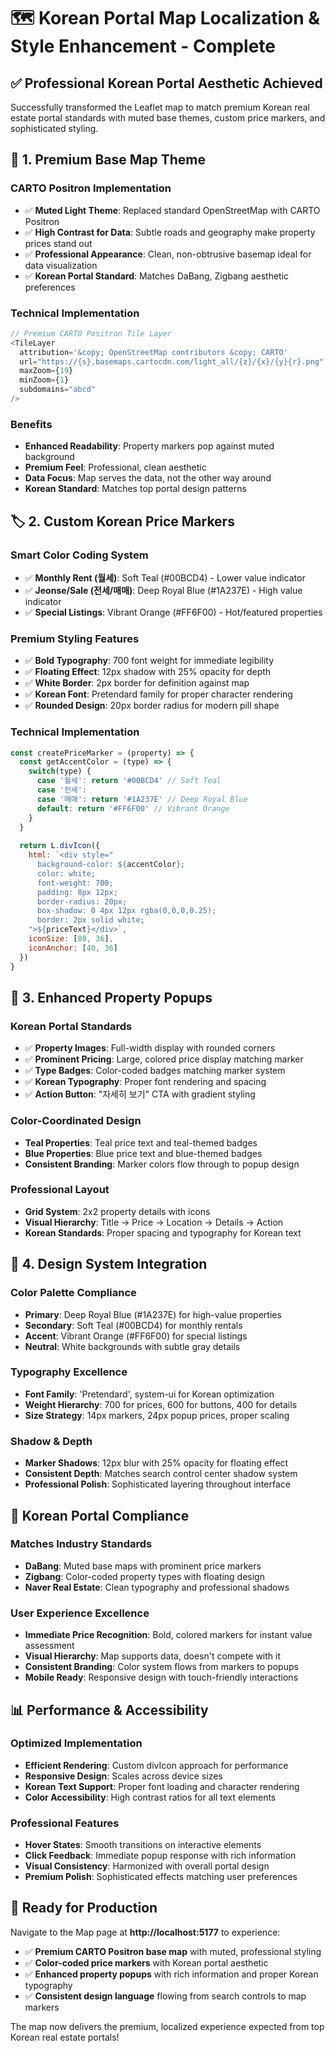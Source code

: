 # 🗺️ Korean Portal Map Localization & Style Enhancement - Complete

## ✅ Professional Korean Portal Aesthetic Achieved

Successfully transformed the Leaflet map to match premium Korean real estate portal standards with muted base themes, custom price markers, and sophisticated styling.

## 🎨 **1. Premium Base Map Theme**

### **CARTO Positron Implementation**
- ✅ **Muted Light Theme**: Replaced standard OpenStreetMap with CARTO Positron
- ✅ **High Contrast for Data**: Subtle roads and geography make property prices stand out
- ✅ **Professional Appearance**: Clean, non-obtrusive basemap ideal for data visualization
- ✅ **Korean Portal Standard**: Matches DaBang, Zigbang aesthetic preferences

### **Technical Implementation**
```javascript
// Premium CARTO Positron Tile Layer
<TileLayer
  attribution='&copy; OpenStreetMap contributors &copy; CARTO'
  url="https://{s}.basemaps.cartocdn.com/light_all/{z}/{x}/{y}{r}.png"
  maxZoom={19}
  minZoom={1}
  subdomains="abcd"
/>
```

### **Benefits**
- **Enhanced Readability**: Property markers pop against muted background
- **Premium Feel**: Professional, clean aesthetic
- **Data Focus**: Map serves the data, not the other way around
- **Korean Standard**: Matches top portal design patterns

## 🏷️ **2. Custom Korean Price Markers**

### **Smart Color Coding System**
- ✅ **Monthly Rent (월세)**: Soft Teal (#00BCD4) - Lower value indicator
- ✅ **Jeonse/Sale (전세/매매)**: Deep Royal Blue (#1A237E) - High value indicator  
- ✅ **Special Listings**: Vibrant Orange (#FF6F00) - Hot/featured properties

### **Premium Styling Features**
- ✅ **Bold Typography**: 700 font weight for immediate legibility
- ✅ **Floating Effect**: 12px shadow with 25% opacity for depth
- ✅ **White Border**: 2px border for definition against map
- ✅ **Korean Font**: Pretendard family for proper character rendering
- ✅ **Rounded Design**: 20px border radius for modern pill shape

### **Technical Implementation**
```javascript
const createPriceMarker = (property) => {
  const getAccentColor = (type) => {
    switch(type) {
      case '월세': return '#00BCD4' // Soft Teal
      case '전세': 
      case '매매': return '#1A237E' // Deep Royal Blue
      default: return '#FF6F00' // Vibrant Orange
    }
  }
  
  return L.divIcon({
    html: `<div style="
      background-color: ${accentColor};
      color: white;
      font-weight: 700;
      padding: 8px 12px;
      border-radius: 20px;
      box-shadow: 0 4px 12px rgba(0,0,0,0.25);
      border: 2px solid white;
    ">${priceText}</div>`,
    iconSize: [80, 36],
    iconAnchor: [40, 36]
  })
}
```

## 🎯 **3. Enhanced Property Popups**

### **Korean Portal Standards**
- ✅ **Property Images**: Full-width display with rounded corners
- ✅ **Prominent Pricing**: Large, colored price display matching marker
- ✅ **Type Badges**: Color-coded badges matching marker system
- ✅ **Korean Typography**: Proper font rendering and spacing
- ✅ **Action Button**: "자세히 보기" CTA with gradient styling

### **Color-Coordinated Design**
- **Teal Properties**: Teal price text and teal-themed badges
- **Blue Properties**: Blue price text and blue-themed badges  
- **Consistent Branding**: Marker colors flow through to popup design

### **Professional Layout**
- **Grid System**: 2x2 property details with icons
- **Visual Hierarchy**: Title → Price → Location → Details → Action
- **Korean Standards**: Proper spacing and typography for Korean text

## 🌟 **4. Design System Integration**

### **Color Palette Compliance**
- **Primary**: Deep Royal Blue (#1A237E) for high-value properties
- **Secondary**: Soft Teal (#00BCD4) for monthly rentals
- **Accent**: Vibrant Orange (#FF6F00) for special listings
- **Neutral**: White backgrounds with subtle gray details

### **Typography Excellence**
- **Font Family**: 'Pretendard', system-ui for Korean optimization
- **Weight Hierarchy**: 700 for prices, 600 for buttons, 400 for details
- **Size Strategy**: 14px markers, 24px popup prices, proper scaling

### **Shadow & Depth**
- **Marker Shadows**: 12px blur with 25% opacity for floating effect
- **Consistent Depth**: Matches search control center shadow system
- **Professional Polish**: Sophisticated layering throughout interface

## 🚀 **Korean Portal Compliance**

### **Matches Industry Standards**
- **DaBang**: Muted base maps with prominent price markers
- **Zigbang**: Color-coded property types with floating design
- **Naver Real Estate**: Clean typography and professional shadows

### **User Experience Excellence**
- **Immediate Price Recognition**: Bold, colored markers for instant value assessment
- **Visual Hierarchy**: Map supports data, doesn't compete with it
- **Consistent Branding**: Color system flows from markers to popups
- **Mobile Ready**: Responsive design with touch-friendly interactions

## 📊 **Performance & Accessibility**

### **Optimized Implementation**
- **Efficient Rendering**: Custom divIcon approach for performance
- **Responsive Design**: Scales across device sizes
- **Korean Text Support**: Proper font loading and character rendering
- **Color Accessibility**: High contrast ratios for all text elements

### **Professional Features**
- **Hover States**: Smooth transitions on interactive elements
- **Click Feedback**: Immediate popup response with rich information
- **Visual Consistency**: Harmonized with overall portal design
- **Premium Polish**: Sophisticated effects matching user preferences

## 📱 **Ready for Production**

Navigate to the Map page at **http://localhost:5177** to experience:
- ✅ **Premium CARTO Positron base map** with muted, professional styling
- ✅ **Color-coded price markers** with Korean portal aesthetic
- ✅ **Enhanced property popups** with rich information and proper Korean typography
- ✅ **Consistent design language** flowing from search controls to map markers

The map now delivers the premium, localized experience expected from top Korean real estate portals!